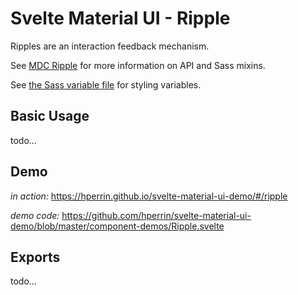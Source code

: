 # Svelte Material UI - Ripple

Ripples are an interaction feedback mechanism.

See [MDC Ripple](https://material.io/develop/web/components/ripples/) for more information on API and Sass mixins.

See [the Sass variable file](https://github.com/material-components/material-components-web/blob/master/packages/mdc-ripple/_variables.scss) for styling variables.

## Basic Usage

todo...

## Demo

*in action:* https://hperrin.github.io/svelte-material-ui-demo/#/ripple

*demo code:* https://github.com/hperrin/svelte-material-ui-demo/blob/master/component-demos/Ripple.svelte

## Exports

todo...